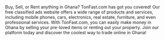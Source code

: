 Buy, Sell, or Rent anything in Ghana? TonFast.com has got you covered! Our free classified ads website offers a wide range of products and services, including mobile phones, cars, electronics, real estate, furniture, and even professional services. With TonFast.com, you can easily make money in Ghana by selling your pre-loved items or renting out your property. Join our platform today and discover the coolest way to trade online in Ghana!
